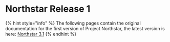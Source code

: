 # Northstar Release 1

{% hint style="info" %}
The following pages contain the original documentation for the first version of Project Northstar, the latest version is here: [Northstar 3.1](../release-3/)
{% endhint %}

